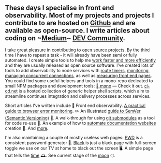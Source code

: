 ## These days I specialise in front end observability. Most of my projects and projects I contribute to are hosted on [Github](https://github.com/omrilotan) and are available as open-source. I write articles about coding on ~[Medium](https://medium.com/@omrilotan)~ [DEV Community](https://dev.to/omrilotan).

I take great pleasure in [contributing to open source projects](https://github.com/search?q=is%3Apr+author%3Aomrilotan+is%3Amerged+-user%3Aomrilotan+-user%3Afiverr&type=Issues). By the third time I have to repeat a task - it will already have been semi or fully automated. I create simple tools to help me [work faster and more efficiently](https://github.com/search?utf8=%E2%9C%93&q=productivity+user%3Aomrilotan&type=Repositories) and they are usually released as open source software. I've created lots of tools to add observability to node services with [route timers](https://github.com/omrilotan/routes/tree/master/packages/time#readme), [monitoring](https://github.com/fiverr/node-statsd-client), [managing concurrent connections](https://github.com/omrilotan/graceful-shutdown), as well as [measuring front end pages](https://github.com/fiverr/page-timing). You could find some useful helpers and tools in a mono-repo dedicated to small NPM packages and development tools: [🚝 mono](https://omrilotan.com/mono/) &mdash; Check it out. [ci-cd.net](https://ci-cd.net/) is a hosted collection of generic helper shell scripts, which aim to streamline continues integration and delivery processes across services.

Short articles I've written include 💂‍ Front end observability. [A practical guide to browser error monitoring](https://dev.to/omrilotan/front-end-observability-a-practical-guide-to-browser-error-monitoring-2gcm). ✏️ An illustrated [guide to SemVer (Semantic Versioning)](https://dev.to/omrilotan/major-minor-patch-5a7h) 🤺. A walk-through for using [git submodules](https://dev.to/omrilotan/working-with-git-submodules-2nc2) as a tool for code re-use 🐙. An example of how to [automate documentation websites](https://dev.to/omrilotan/robots-writing-docs-3o79) creation 🤖. And [more](https://dev.to/omrilotan).

I'm also maintaining a couple of mostly useless web pages: [PWD](https://omrilotan.com/pwd/) is a consistent password generator 🔑. [Black](https://omrilotan.com/black/) is just a black page with full-screen toggle we use on our TV at home to black out the screen 🖥. A simple page that tells the [time](https://omrilotan.com/time/) 🕰. See current stage of the [moon](https://omrilotan.com/moon/) 🌕.
